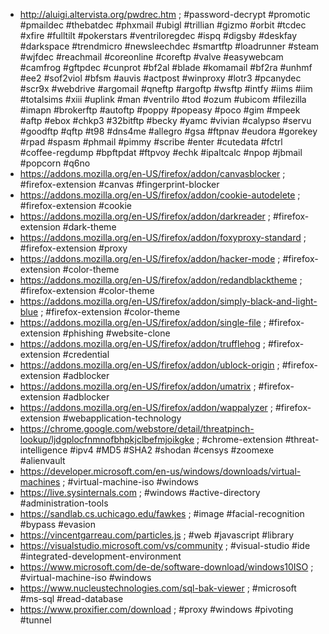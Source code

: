 * http://aluigi.altervista.org/pwdrec.htm ; #password-decrypt #promotic #pmaildec #thebatdec #phxmail #ubigl #trillian #gizmo #orbit #tcdec #xfire #fulltilt #pokerstars #ventriloregdec #ispq #digsby #deskfay #darkspace #trendmicro #newsleechdec #smartftp #loadrunner #steam #wjfdec #reachmail #coreonline #coreftp #valve #easywebcam #camfrog #gftpdec #cunprot #bf2al #blade #komamail #bf2ra #unhmf #ee2 #sof2viol #bfsm #auvis #actpost #winproxy #lotr3 #pcanydec #scr9x #webdrive #argomail #qneftp #argoftp #wsftp #intfy #iims #iim #totalsims #xiii #uplink #man #ventrilo #tod #ozum #ubicom #filezilla #imapn #brokerftp #autoftp #poppy #popeasy #poco #gim #mpeek #aftp #ebox #chkp3 #32bitftp #becky #yamc #vivian #calypso #servu #goodftp #qftp #t98 #dns4me #allegro #gsa #ftpnav #eudora #gorekey #rpad #spasm #phmail #pimmy #scribe #enter #cutedata #fctrl #coffee-regdump #bpftpdat #ftpvoy #echk #ipaltcalc #npop #jbmail #popcorn #q6no
* https://addons.mozilla.org/en-US/firefox/addon/canvasblocker ; #firefox-extension #canvas #fingerprint-blocker
* https://addons.mozilla.org/en-US/firefox/addon/cookie-autodelete ; #firefox-extension #cookie
* https://addons.mozilla.org/en-US/firefox/addon/darkreader ; #firefox-extension #dark-theme
* https://addons.mozilla.org/en-US/firefox/addon/foxyproxy-standard ; #firefox-extension #proxy
* https://addons.mozilla.org/en-US/firefox/addon/hacker-mode ; #firefox-extension #color-theme
* https://addons.mozilla.org/en-US/firefox/addon/redandblacktheme ; #firefox-extension #color-theme
* https://addons.mozilla.org/en-US/firefox/addon/simply-black-and-light-blue ; #firefox-extension #color-theme
* https://addons.mozilla.org/en-US/firefox/addon/single-file ; #firefox-extension #phishing #website-clone
* https://addons.mozilla.org/en-US/firefox/addon/trufflehog ; #firefox-extension #credential
* https://addons.mozilla.org/en-US/firefox/addon/ublock-origin ; #firefox-extension #adblocker
* https://addons.mozilla.org/en-US/firefox/addon/umatrix ; #firefox-extension #adblocker
* https://addons.mozilla.org/en-US/firefox/addon/wappalyzer ; #firefox-extension #webapplication-technology
* https://chrome.google.com/webstore/detail/threatpinch-lookup/ljdgplocfnmnofbhpkjclbefmjoikgke ; #chrome-extension #threat-intelligence #ipv4 #MD5 #SHA2 #shodan #censys #zoomexe #alienvault
* https://developer.microsoft.com/en-us/windows/downloads/virtual-machines ; #virtual-machine-iso #windows
* https://live.sysinternals.com ; #windows #active-directory #administration-tools
* https://sandlab.cs.uchicago.edu/fawkes ; #image #facial-recognition #bypass #evasion
* https://vincentgarreau.com/particles.js ; #web #javascript #library
* https://visualstudio.microsoft.com/vs/community ; #visual-studio #ide #integrated-development-environment
* https://www.microsoft.com/de-de/software-download/windows10ISO ; #virtual-machine-iso #windows
* https://www.nucleustechnologies.com/sql-bak-viewer ; #microsoft #ms-sql #read-database
* https://www.proxifier.com/download ; #proxy #windows #pivoting #tunnel
